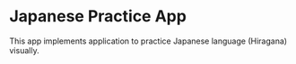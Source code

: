 # Japanese Practice App
This app implements application to practice Japanese language (Hiragana) visually.
